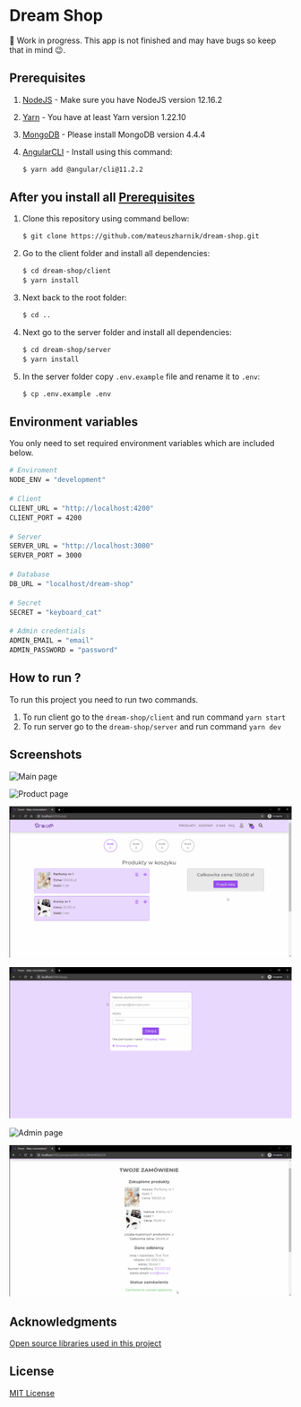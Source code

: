 # Dream Shop

🚧 Work in progress. This app is not finished and may have bugs so keep that in mind :wink:.

## Prerequisites

1. [NodeJS](https://nodejs.org/en/download/) - Make sure you have NodeJS version 12.16.2
1. [Yarn](https://classic.yarnpkg.com/en/) - You have at least Yarn version 1.22.10
1. [MongoDB](https://www.mongodb.com/) - Please install MongoDB version 4.4.4
1. [AngularCLI](https://angular.io/cli) - Install using this command:

   ```sh
   $ yarn add @angular/cli@11.2.2
   ```

## After you install all [Prerequisites](#prerequisites)

1. Clone this repository using command bellow:

   ```sh
   $ git clone https://github.com/mateuszharnik/dream-shop.git
   ```

1. Go to the client folder and install all dependencies:

   ```sh
   $ cd dream-shop/client
   $ yarn install
   ```

1. Next back to the root folder:

   ```sh
   $ cd ..
   ```

1. Next go to the server folder and install all dependencies:

   ```sh
   $ cd dream-shop/server
   $ yarn install
   ```

1. In the server folder copy `.env.example` file and rename it to `.env`:

   ```sh
   $ cp .env.example .env
   ```

## Environment variables

You only need to set required environment variables which are included below.

```sh
# Enviroment
NODE_ENV = "development"

# Client
CLIENT_URL = "http://localhost:4200"
CLIENT_PORT = 4200

# Server
SERVER_URL = "http://localhost:3000"
SERVER_PORT = 3000

# Database
DB_URL = "localhost/dream-shop"

# Secret
SECRET = "keyboard_cat"

# Admin credentials
ADMIN_EMAIL = "email"
ADMIN_PASSWORD = "password"
```

## How to run ?

To run this project you need to run two commands.

1. To run client go to the `dream-shop/client` and run command `yarn start`
1. To run server go to the `dream-shop/server` and run command `yarn dev`

## Screenshots

![Main page](https://github.com/mateuszharnik/dream-shop/blob/master/screenshots/main.gif?raw=true)

![Product page](https://github.com/mateuszharnik/dream-shop/blob/master/screenshots/product.gif?raw=true)

![Cart page](https://github.com/mateuszharnik/dream-shop/blob/master/screenshots/cart.gif?raw=true)

![Login page](https://github.com/mateuszharnik/dream-shop/blob/master/screenshots/login.gif?raw=true)

![Admin page](https://github.com/mateuszharnik/dream-shop/blob/master/screenshots/admin.gif?raw=true)

![Orders page](https://github.com/mateuszharnik/dream-shop/blob/master/screenshots/orders.gif?raw=true)

## Acknowledgments

[Open source libraries used in this project](https://github.com/mateuszharnik/dream-shop/wiki/Open-Source-Libraries)

## License

[MIT License](https://github.com/mateuszharnik/dream-shop/blob/production/LICENSE.md)
